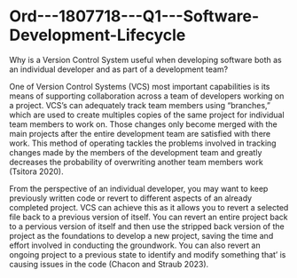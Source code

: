 # Ord---1807718---Q1---Software-Development-Lifecycle
Why is a Version Control System useful when developing software both as an individual  developer and as part of a development team?

One of Version Control Systems (VCS) most important capabilities is its means of supporting collaboration across a team of developers working on a project. VCS’s can adequately track team members using “branches,” which are used to create multiples copies of the same project for individual team members to work on. Those changes only become merged with the main projects after the entire development team are satisfied with there work. This method of operating tackles the problems involved in tracking changes made by the members of the development team and greatly decreases the probability of overwriting another team members work (Tsitora 2020).

From the perspective of an individual developer, you may want to keep previously written code or revert to different aspects of an already completed project. VCS can achieve this as it allows you to revert a selected file back to a previous version of itself. You can revert an entire project back to a pervious version of itself and then use the stripped back version of the project as the foundations to develop a new project, saving the time and effort involved in conducting the groundwork. You can also revert an ongoing project to a previous state to identify and modify something that’ is causing issues in the code (Chacon and Straub 2023).
